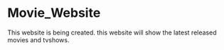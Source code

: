 # Movie_Website

This website is being created.
this website will show the latest released movies and tvshows.